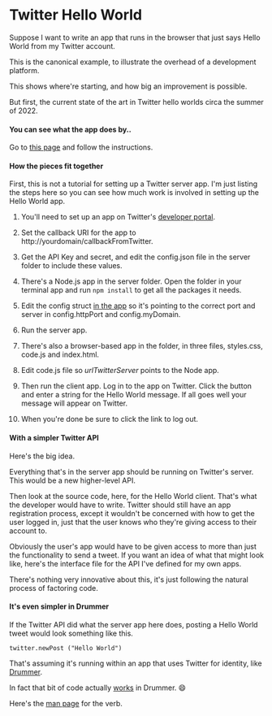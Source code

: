 # Twitter Hello World

Suppose I want to write an app that runs in the browser that just says Hello World from my Twitter account. 

This is the canonical example, to illustrate the overhead of a development platform. 

This shows where're starting, and how big an improvement is possible.

But first, the current state of the art in Twitter hello worlds circa the summer of 2022.

#### You can see what the app does by..

Go to <a href="http://twitterhello.scripting.com/">this page</a> and follow the instructions.

#### How the pieces fit together

First, this is not a tutorial for setting up a Twitter server app. I'm just listing the steps here so you can see how much work is involved in setting up the Hello World app. 

1. You'll need to set up an app on Twitter's <a href="https://developer.twitter.com/en/portal/projects-and-apps">developer portal</a>. 

1. Set the callback URI for the app to http://yourdomain/callbackFromTwitter.

1. Get the API Key and secret, and edit the config.json file in the server folder to include these values. 

2. There's a Node.js app in the server folder. Open the folder in your terminal app and run `npm install` to get all the packages it needs. 

3. Edit the config struct <a href="twitterhello.js">in the app</a> so it's pointing to the correct port and server in config.httpPort and config.myDomain. 

3. Run the server app.

4. There's also a browser-based app in the folder, in three files, styles.css, code.js and index.html. 

5. Edit code.js file so <i>urlTwitterServer</i> points to the Node app. 

6. Then run the client app. Log in to the app on Twitter. Click the button and enter a string for the Hello World message. If all goes well your message will appear on Twitter. 

7. When you're done be sure to click the link to log out.

#### With a simpler Twitter API

Here's the big idea. 

Everything that's in the server app should be running on Twitter's server. This would be a new higher-level API. 

Then look at the source code, here, for the Hello World client. That's what the developer would have to write. Twitter should still have an app registration process, except it wouldn't be concerned with how to get the user logged in, just that the user knows who they're giving access to their account to. 

Obviously the user's app would have to be given access to more than just the functionality to send a tweet. If you want an idea of what that might look like, here's the interface file for the API I've defined for my own apps. 

There's nothing very innovative about this, it's just following the natural process of factoring code.

#### It's even simpler in Drummer

If the Twitter API did what the server app here does, posting a Hello World tweet would look something like this.

<code>twitter.newPost ("Hello World")</code>

That's assuming it's running within an app that uses Twitter for identity, like <a href="http://drummer.scripting.com/">Drummer</a>. 

In fact that bit of code actually <a href="http://scripting.com/images/2022/06/06/drummerTwitterHello.png">works</a> in Drummer. :smile:

Here's the <a href="http://docserver.scripting.com/?verb=twitter.newPost">man page</a> for the verb.

